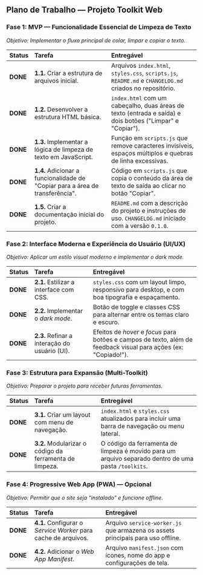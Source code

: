 ## Plano de Trabalho — Projeto Toolkit Web

### **Fase 1: MVP — Funcionalidade Essencial de Limpeza de Texto**
*Objetivo: Implementar o fluxo principal de colar, limpar e copiar o texto.*

| Status | Tarefa | Entregável |
| :--- | :--- | :--- |
| **DONE** | **1.1.** Criar a estrutura de arquivos inicial. | Arquivos `index.html`, `styles.css`, `scripts.js`, `README.md` e `CHANGELOG.md` criados no repositório. |
| **DONE** | **1.2.** Desenvolver a estrutura HTML básica. | `index.html` com um cabeçalho, duas áreas de texto (entrada e saída) e dois botões ("Limpar" e "Copiar"). |
| **DONE** | **1.3.** Implementar a lógica de limpeza de texto em JavaScript. | Função em `scripts.js` que remove caracteres invisíveis, espaços múltiplos e quebras de linha excessivas. |
| **DONE** | **1.4.** Adicionar a funcionalidade de "Copiar para a área de transferência". | Código em `scripts.js` que copia o conteúdo da área de texto de saída ao clicar no botão "Copiar". |
| **DONE** | **1.5.** Criar a documentação inicial do projeto. | `README.md` com a descrição do projeto e instruções de uso. `CHANGELOG.md` iniciado com a versão `0.1.0`. |

### **Fase 2: Interface Moderna e Experiência do Usuário (UI/UX)**
*Objetivo: Aplicar um estilo visual moderno e implementar o dark mode.*

| Status | Tarefa | Entregável |
| :--- | :--- | :--- |
| **DONE** | **2.1.** Estilizar a interface com CSS. | `styles.css` com um layout limpo, responsivo para desktop, e com boa tipografia e espaçamento. |
| **DONE** | **2.2.** Implementar o *dark mode*. | Botão de toggle e classes CSS para alternar entre os temas claro e escuro. |
| **DONE** | **2.3.** Refinar a interação do usuário (UI). | Efeitos de *hover* e *focus* para botões e campos de texto, além de feedback visual para ações (ex: "Copiado!"). |

### **Fase 3: Estrutura para Expansão (Multi-Toolkit)**
*Objetivo: Preparar o projeto para receber futuras ferramentas.*

| Status | Tarefa | Entregável |
| :--- | :--- | :--- |
| **DONE** | **3.1.** Criar um layout com menu de navegação. | `index.html` e `styles.css` atualizados para incluir uma barra de navegação ou menu lateral. |
| **DONE** | **3.2.** Modularizar o código da ferramenta de limpeza. | O código da ferramenta de limpeza é movido para um arquivo separado dentro de uma pasta `/toolkits`. |

### **Fase 4: Progressive Web App (PWA) — Opcional**
*Objetivo: Permitir que o site seja "instalado" e funcione offline.*

| Status | Tarefa | Entregável |
| :--- | :--- | :--- |
| **DONE** | **4.1.** Configurar o *Service Worker* para cache de arquivos. | Arquivo `service-worker.js` que armazena os assets principais para uso offline. |
| **DONE** | **4.2.** Adicionar o *Web App Manifest*. | Arquivo `manifest.json` com ícones, nome do app e configurações de tela. |
